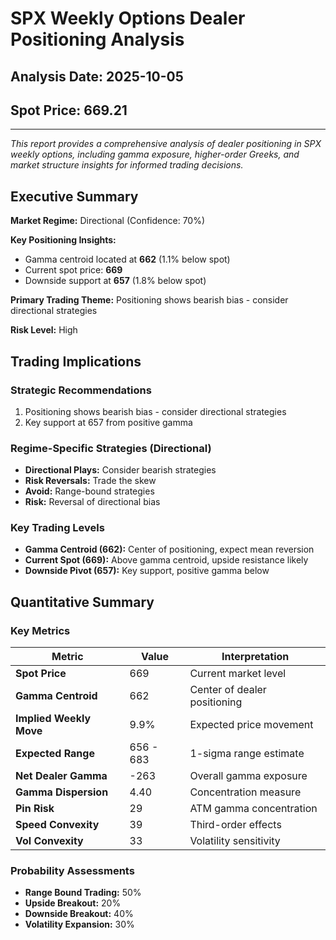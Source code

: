 # SPX Weekly Options Dealer Positioning Analysis
## Analysis Date: 2025-10-05
## Spot Price: 669.21

---

*This report provides a comprehensive analysis of dealer positioning in SPX weekly options, including gamma exposure, higher-order Greeks, and market structure insights for informed trading decisions.*

## Executive Summary

**Market Regime:** Directional (Confidence: 70%)

**Key Positioning Insights:**
- Gamma centroid located at **662** (1.1% below spot)
- Current spot price: **669**
- Downside support at **657** (1.8% below spot)

**Primary Trading Theme:** Positioning shows bearish bias - consider directional strategies

**Risk Level:** High

## Trading Implications

### Strategic Recommendations
1. Positioning shows bearish bias - consider directional strategies
2. Key support at 657 from positive gamma

### Regime-Specific Strategies (Directional)
- **Directional Plays:** Consider bearish strategies
- **Risk Reversals:** Trade the skew
- **Avoid:** Range-bound strategies
- **Risk:** Reversal of directional bias

### Key Trading Levels
- **Gamma Centroid (662):** Center of positioning, expect mean reversion
- **Current Spot (669):** Above gamma centroid, upside resistance likely
- **Downside Pivot (657):** Key support, positive gamma below

## Quantitative Summary

### Key Metrics
| Metric | Value | Interpretation |
|--------|--------|----------------|
| **Spot Price** | 669 | Current market level |
| **Gamma Centroid** | 662 | Center of dealer positioning |
| **Implied Weekly Move** | 9.9% | Expected price movement |
| **Expected Range** | 656 - 683 | 1-sigma range estimate |
| **Net Dealer Gamma** | -263 | Overall gamma exposure |
| **Gamma Dispersion** | 4.40 | Concentration measure |
| **Pin Risk** | 29 | ATM gamma concentration |
| **Speed Convexity** | 39 | Third-order effects |
| **Vol Convexity** | 33 | Volatility sensitivity |

### Probability Assessments
- **Range Bound Trading:** 50%
- **Upside Breakout:** 20%
- **Downside Breakout:** 40%
- **Volatility Expansion:** 30%